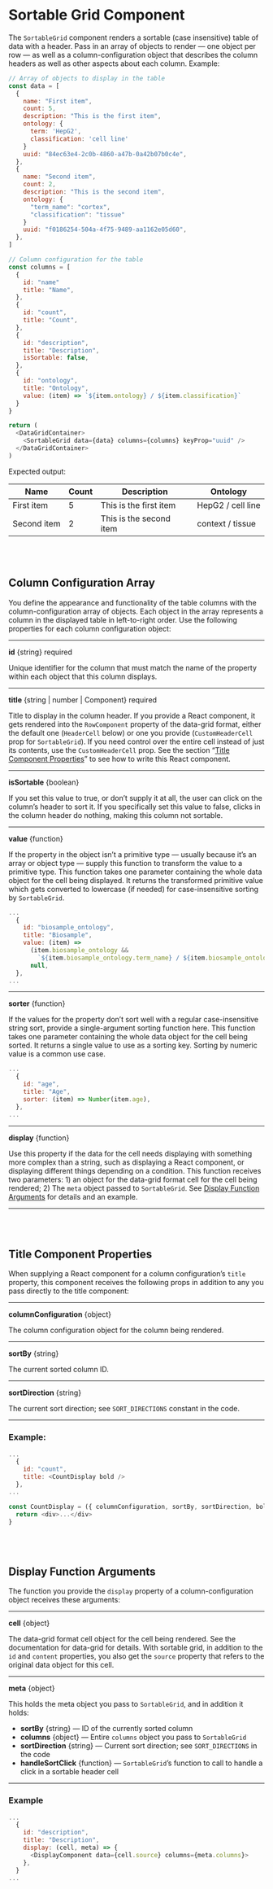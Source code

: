 # Sortable Grid Component

The `SortableGrid` component renders a sortable (case insensitive) table of data with a header. Pass in an array of objects to render — one object per row — as well as a column-configuration object that describes the column headers as well as other aspects about each column. Example:

```javascript
// Array of objects to display in the table
const data = [
  {
    name: "First item",
    count: 5,
    description: "This is the first item",
    ontology: {
      term: 'HepG2',
      classification: 'cell line'
    }
    uuid: "84ec63e4-2c0b-4860-a47b-0a42b07b0c4e",
  },
  {
    name: "Second item",
    count: 2,
    description: "This is the second item",
    ontology: {
      "term_name": "cortex",
      "classification": "tissue"
    }
    uuid: "f0186254-504a-4f75-9489-aa1162e05d60",
  },
]

// Column configuration for the table
const columns = [
  {
    id: "name"
    title: "Name",
  },
  {
    id: "count",
    title: "Count",
  },
  {
    id: "description",
    title: "Description",
    isSortable: false,
  },
  {
    id: "ontology",
    title: "Ontology",
    value: (item) => `${item.ontology} / ${item.classification}`
  }
}

return (
  <DataGridContainer>
    <SortableGrid data={data} columns={columns} keyProp="uuid" />
  </DataGridContainer>
)
```

Expected output:

| Name        | Count | Description             | Ontology          |
| ----------- | ----- | ----------------------- | ----------------- |
| First item  | 5     | This is the first item  | HepG2 / cell line |
| Second item | 2     | This is the second item | context / tissue  |

<br>
<br>

## Column Configuration Array

You define the appearance and functionality of the table columns with the column-configuration array of objects. Each object in the array represents a column in the displayed table in left-to-right order. Use the following properties for each column configuration object:

---

**id** {string} required

Unique identifier for the column that must match the name of the property within each object that this column displays.

---

**title** {string | number | Component} required

Title to display in the column header. If you provide a React component, it gets rendered into the `RowComponent` property of the data-grid format, either the default one (`HeaderCell` below) or one you provide (`CustomHeaderCell` prop for `SortableGrid`). If you need control over the entire cell instead of just its contents, use the `CustomHeaderCell` prop. See the section “[Title Component Properties](#title-component-properties)” to see how to write this React component.

---

**isSortable** {boolean}

If you set this value to true, or don’t supply it at all, the user can click on the column’s header to sort it. If you specifically set this value to false, clicks in the column header do nothing, making this column not sortable.

---

**value** {function}

If the property in the object isn’t a primitive type — usually because it’s an array or object type — supply this function to transform the value to a primitive type. This function takes one parameter containing the whole data object for the cell being displayed. It returns the transformed primitive value which gets converted to lowercase (if needed) for case-insensitive sorting by `SortableGrid`.

```javascript
...
  {
    id: "biosample_ontology",
    title: "Biosample",
    value: (item) =>
      (item.biosample_ontology &&
        `${item.biosample_ontology.term_name} / ${item.biosample_ontology.classification}`) ||
      null,
  },
...
```

---

**sorter** {function}

If the values for the property don’t sort well with a regular case-insensitive string sort, provide a single-argument sorting function here. This function takes one parameter containing the whole data object for the cell being sorted. It returns a single value to use as a sorting key. Sorting by numeric value is a common use case.

```javascript
...
  {
    id: "age",
    title: "Age",
    sorter: (item) => Number(item.age),
  },
...
```

---

**display** {function}

Use this property if the data for the cell needs displaying with something more complex than a string, such as displaying a React component, or displaying different things depending on a condition. This function receives two parameters: 1) an object for the data-grid format cell for the cell being rendered; 2) The `meta` object passed to `SortableGrid`. See [Display Function Arguments](#display-function-arguments) for details and an example.

---

<br>
<br>

## <a name="#title-component-properties"></a>Title Component Properties

When supplying a React component for a column configuration’s `title` property, this component receives the following props in addition to any you pass directly to the title component:

---

**columnConfiguration** {object}

The column configuration object for the column being rendered.

---

**sortBy** {string}

The current sorted column ID.

---

**sortDirection** {string}

The current sort direction; see `SORT_DIRECTIONS` constant in the code.

---

### Example:

```javascript
...
  {
    id: "count",
    title: <CountDisplay bold />
  },
...

const CountDisplay = ({ columnConfiguration, sortBy, sortDirection, bold }) => {
  return <div>...</div>
}
```

<br>
<br>

## <a name="#display-function-arguments"></a>Display Function Arguments

The function you provide the `display` property of a column-configuration object receives these arguments:

---

**cell** {object}

The data-grid format cell object for the cell being rendered. See the documentation for data-grid for details. With sortable grid, in addition to the `id` and `content` properties, you also get the `source` property that refers to the original data object for this cell.

---

**meta** {object}

This holds the meta object you pass to `SortableGrid`, and in addition it holds:

- **sortBy** {string} — ID of the currently sorted column
- **columns** {object} — Entire `columns` object you pass to `SortableGrid`
- **sortDirection** {string} — Current sort direction; see `SORT_DIRECTIONS` in the code
- **handleSortClick** {function} — `SortableGrid`’s function to call to handle a click in a sortable header cell

---

### Example

```javascript
...
  {
    id: "description",
    title: "Description",
    display: (cell, meta) => {
      <DisplayComponent data={cell.source} columns={meta.columns}>
    },
  }
...
```
